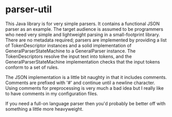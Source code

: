 # parser-util

This Java library is for very simple parsers.  It contains a functional JSON parser as an example.  The target audience is assumed to be programmers who need very simple and lightweight parsing in a small-footprint library.  There are no metadata required; parsers are implemented by providing a list of TokenDescriptor instances and a solid implementation of GeneralParserStateMachine to a GeneralParser instance.  The TokenDescriptors resolve the input text into tokens, and the GeneralParserStateMachine implementation checks that the input tokens conform to a set of rules.

The JSON implementation is a little bit naughty in that it includes comments.  Comments are prefixed with '#' and continue until a newline character.  Using comments for preprocessing is very much a bad idea but I really like to have comments in my configuration files.

If you need a full-on language parser then you'd probably be better off with something a little more heavyweight.

